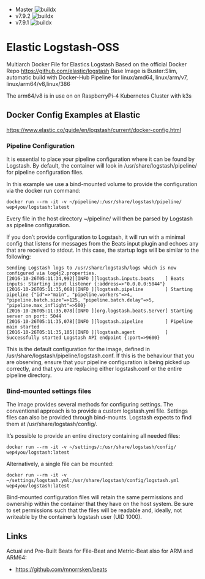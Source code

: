 * Master ![buildx](https://github.com/wep4you/logstash/workflows/buildx/badge.svg?branch=master)
* v7.9.2 ![buildx](https://github.com/wep4you/logstash/workflows/buildx/badge.svg?branch=v7.9.1)
* v7.9.1 ![buildx](https://github.com/wep4you/logstash/workflows/buildx/badge.svg?branch=v7.9.1)

# Elastic Logstash-OSS
Multiarch Docker File for Elastics Logstash Based on the official Docker Repo https://github.com/elastic/logstash
Base Image is Buster:Slim, automatic build with Docker-Hub Pipeline for linux/amd64, linux/arm/v7, linux/arm64/v8,linux/386

The arm64/v8 is in use on on RaspberryPi-4 Kubernetes Cluster with k3s

## Docker Config Examples at Elastic
https://www.elastic.co/guide/en/logstash/current/docker-config.html

### Pipeline Configuration
It is essential to place your pipeline configuration where it can be found by Logstash. By default, the container will look in /usr/share/logstash/pipeline/ for pipeline configuration files.

In this example we use a bind-mounted volume to provide the configuration via the docker run command:

    docker run --rm -it -v ~/pipeline/:/usr/share/logstash/pipeline/ wep4you/logstash:latest

Every file in the host directory ~/pipeline/ will then be parsed by Logstash as pipeline configuration.

If you don’t provide configuration to Logstash, it will run with a minimal config that listens for messages from the Beats input plugin and echoes any that are received to stdout. In this case, the startup logs will be similar to the following:

    Sending Logstash logs to /usr/share/logstash/logs which is now configured via log4j2.properties.
    [2016-10-26T05:11:34,992][INFO ][logstash.inputs.beats    ] Beats inputs: Starting input listener {:address=>"0.0.0.0:5044"}
    [2016-10-26T05:11:35,068][INFO ][logstash.pipeline        ] Starting pipeline {"id"=>"main", "pipeline.workers"=>4, "pipeline.batch.size"=>125, "pipeline.batch.delay"=>5, "pipeline.max_inflight"=>500}
    [2016-10-26T05:11:35,078][INFO ][org.logstash.beats.Server] Starting server on port: 5044
    [2016-10-26T05:11:35,078][INFO ][logstash.pipeline        ] Pipeline main started
    [2016-10-26T05:11:35,105][INFO ][logstash.agent           ] Successfully started Logstash API endpoint {:port=>9600}

This is the default configuration for the image, defined in /usr/share/logstash/pipeline/logstash.conf. If this is the behaviour that you are observing, ensure that your pipeline configuration is being picked up correctly, and that you are replacing either logstash.conf or the entire pipeline directory.

### Bind-mounted settings files
The image provides several methods for configuring settings. The conventional approach is to provide a custom logstash.yml file.
Settings files can also be provided through bind-mounts. Logstash expects to find them at /usr/share/logstash/config/.

It’s possible to provide an entire directory containing all needed files:

    docker run --rm -it -v ~/settings/:/usr/share/logstash/config/ wep4you/logstash:latest

Alternatively, a single file can be mounted:

    docker run --rm -it -v ~/settings/logstash.yml:/usr/share/logstash/config/logstash.yml wep4you/logstash:latest

Bind-mounted configuration files will retain the same permissions and ownership within the container that they have on the host system. Be sure to set permissions such that the files will be readable and, ideally, not writeable by the container’s logstash user (UID 1000).

## Links

Actual and Pre-Built Beats for File-Beat and Metric-Beat also for ARM and ARM64: 
* https://github.com/mnorrsken/beats